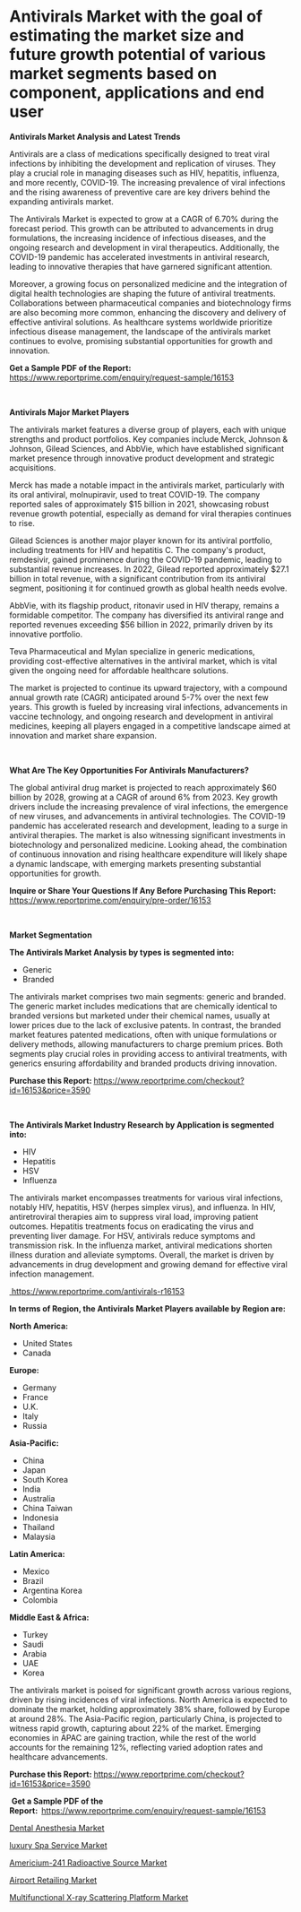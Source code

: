 <p><h1>Antivirals Market with the goal of estimating the market size and future growth potential of various market segments based on component, applications and end user</h1></p><p><strong>Antivirals Market Analysis and Latest Trends</strong></p>
<p><p>Antivirals are a class of medications specifically designed to treat viral infections by inhibiting the development and replication of viruses. They play a crucial role in managing diseases such as HIV, hepatitis, influenza, and more recently, COVID-19. The increasing prevalence of viral infections and the rising awareness of preventive care are key drivers behind the expanding antivirals market. </p><p>The Antivirals Market is expected to grow at a CAGR of 6.70% during the forecast period. This growth can be attributed to advancements in drug formulations, the increasing incidence of infectious diseases, and the ongoing research and development in viral therapeutics. Additionally, the COVID-19 pandemic has accelerated investments in antiviral research, leading to innovative therapies that have garnered significant attention. </p><p>Moreover, a growing focus on personalized medicine and the integration of digital health technologies are shaping the future of antiviral treatments. Collaborations between pharmaceutical companies and biotechnology firms are also becoming more common, enhancing the discovery and delivery of effective antiviral solutions. As healthcare systems worldwide prioritize infectious disease management, the landscape of the antivirals market continues to evolve, promising substantial opportunities for growth and innovation.</p></p>
<p><strong>Get a Sample PDF of the Report:&nbsp;</strong> <a href="https://www.reportprime.com/enquiry/request-sample/16153?utm_campaign=1130&utm_medium=2&utm_source=Github&utm_content=ia&utm_term=02122024&utm_id=antivirals">https://www.reportprime.com/enquiry/request-sample/16153</a></p>
<p>&nbsp;</p>
<p><strong>Antivirals Major Market Players</strong></p>
<p><p>The antivirals market features a diverse group of players, each with unique strengths and product portfolios. Key companies include Merck, Johnson & Johnson, Gilead Sciences, and AbbVie, which have established significant market presence through innovative product development and strategic acquisitions.</p><p>Merck has made a notable impact in the antivirals market, particularly with its oral antiviral, molnupiravir, used to treat COVID-19. The company reported sales of approximately $15 billion in 2021, showcasing robust revenue growth potential, especially as demand for viral therapies continues to rise.</p><p>Gilead Sciences is another major player known for its antiviral portfolio, including treatments for HIV and hepatitis C. The company's product, remdesivir, gained prominence during the COVID-19 pandemic, leading to substantial revenue increases. In 2022, Gilead reported approximately $27.1 billion in total revenue, with a significant contribution from its antiviral segment, positioning it for continued growth as global health needs evolve.</p><p>AbbVie, with its flagship product, ritonavir used in HIV therapy, remains a formidable competitor. The company has diversified its antiviral range and reported revenues exceeding $56 billion in 2022, primarily driven by its innovative portfolio.</p><p>Teva Pharmaceutical and Mylan specialize in generic medications, providing cost-effective alternatives in the antiviral market, which is vital given the ongoing need for affordable healthcare solutions.</p><p>The market is projected to continue its upward trajectory, with a compound annual growth rate (CAGR) anticipated around 5-7% over the next few years. This growth is fueled by increasing viral infections, advancements in vaccine technology, and ongoing research and development in antiviral medicines, keeping all players engaged in a competitive landscape aimed at innovation and market share expansion.</p></p>
<p>&nbsp;</p>
<p><strong>What Are The Key Opportunities For Antivirals Manufacturers?</strong></p>
<p><p>The global antiviral drug market is projected to reach approximately $60 billion by 2028, growing at a CAGR of around 6% from 2023. Key growth drivers include the increasing prevalence of viral infections, the emergence of new viruses, and advancements in antiviral technologies. The COVID-19 pandemic has accelerated research and development, leading to a surge in antiviral therapies. The market is also witnessing significant investments in biotechnology and personalized medicine. Looking ahead, the combination of continuous innovation and rising healthcare expenditure will likely shape a dynamic landscape, with emerging markets presenting substantial opportunities for growth.</p></p>
<p><strong>Inquire or Share Your Questions If Any Before Purchasing This Report:</strong> <a href="https://www.reportprime.com/enquiry/pre-order/16153?utm_campaign=1130&utm_medium=2&utm_source=Github&utm_content=ia&utm_term=02122024&utm_id=antivirals">https://www.reportprime.com/enquiry/pre-order/16153</a></p>
<p>&nbsp;</p>
<p><strong>Market Segmentation</strong></p>
<p><strong>The Antivirals Market Analysis by types is segmented into:</strong></p>
<p><ul><li>Generic</li><li>Branded</li></ul></p>
<p><p>The antivirals market comprises two main segments: generic and branded. The generic market includes medications that are chemically identical to branded versions but marketed under their chemical names, usually at lower prices due to the lack of exclusive patents. In contrast, the branded market features patented medications, often with unique formulations or delivery methods, allowing manufacturers to charge premium prices. Both segments play crucial roles in providing access to antiviral treatments, with generics ensuring affordability and branded products driving innovation.</p></p>
<p><strong>Purchase this Report:&nbsp;</strong><a href="https://www.reportprime.com/checkout?id=16153&price=3590&utm_campaign=1130&utm_medium=2&utm_source=Github&utm_content=ia&utm_term=02122024&utm_id=antivirals">https://www.reportprime.com/checkout?id=16153&price=3590</a></p>
<p>&nbsp;</p>
<p><strong>The Antivirals Market Industry Research by Application is segmented into:</strong></p>
<p><ul><li>HIV</li><li>Hepatitis</li><li>HSV</li><li>Influenza</li></ul></p>
<p><p>The antivirals market encompasses treatments for various viral infections, notably HIV, hepatitis, HSV (herpes simplex virus), and influenza. In HIV, antiretroviral therapies aim to suppress viral load, improving patient outcomes. Hepatitis treatments focus on eradicating the virus and preventing liver damage. For HSV, antivirals reduce symptoms and transmission risk. In the influenza market, antiviral medications shorten illness duration and alleviate symptoms. Overall, the market is driven by advancements in drug development and growing demand for effective viral infection management.</p></p>
<p><a href="https://www.reportprime.com/antivirals-r16153?utm_campaign=1130&utm_medium=2&utm_source=Github&utm_content=ia&utm_term=02122024&utm_id=antivirals">&nbsp;https://www.reportprime.com/antivirals-r16153</a></p>
<p><strong>In terms of Region, the Antivirals Market Players available by Region are:</strong></p>
<p>
    <p> <strong> North America: </strong>
        <ul>
            <li>United States</li>
            <li>Canada</li>
        </ul>
        </p> 
    <p> <strong> Europe: </strong>
        <ul>
            <li>Germany</li>
            <li>France</li>
            <li>U.K.</li>
            <li>Italy</li>
            <li>Russia</li>
        </ul>
        </p> 
    <p> <strong> Asia-Pacific: </strong>
        <ul>
            <li>China</li>
            <li>Japan</li>
            <li>South Korea</li>
            <li>India</li>
            <li>Australia</li>
            <li>China Taiwan</li>
            <li>Indonesia</li>
            <li>Thailand</li>
            <li>Malaysia</li>
        </ul>
        </p> 
    <p> <strong> Latin America: </strong>
        <ul>
            <li>Mexico</li>
            <li>Brazil</li>
            <li>Argentina Korea</li>
            <li>Colombia</li>
        </ul>
        </p> 
    <p> <strong> Middle East & Africa: </strong>
        <ul>
            <li>Turkey</li>
            <li>Saudi</li>
            <li>Arabia</li>
            <li>UAE</li>
            <li>Korea</li>
        </ul>
    </p>
    </p>
<p><p>The antivirals market is poised for significant growth across various regions, driven by rising incidences of viral infections. North America is expected to dominate the market, holding approximately 38% share, followed by Europe at around 28%. The Asia-Pacific region, particularly China, is projected to witness rapid growth, capturing about 22% of the market. Emerging economies in APAC are gaining traction, while the rest of the world accounts for the remaining 12%, reflecting varied adoption rates and healthcare advancements.</p></p>
<p><strong>Purchase this Report: </strong><a href="https://www.reportprime.com/checkout?id=16153&price=3590&utm_campaign=1130&utm_medium=2&utm_source=Github&utm_content=ia&utm_term=02122024&utm_id=antivirals">https://www.reportprime.com/checkout?id=16153&price=3590</a></p>
<p>&nbsp;<strong>Get a Sample PDF of the Report:&nbsp;&nbsp;</strong><a href="https://www.reportprime.com/enquiry/request-sample/16153?utm_campaign=1130&utm_medium=2&utm_source=Github&utm_content=ia&utm_term=02122024&utm_id=antivirals">https://www.reportprime.com/enquiry/request-sample/16153</a></p>
<p><strong></strong></p>
<p><p><a href="https://github.com/RickHolmes3/Market-Research-Report-List-7/blob/main/dental-anesthesia-market.md?utm_campaign=1130&utm_medium=2&utm_source=Github&utm_content=ia&utm_term=02122024&utm_id=antivirals">Dental Anesthesia Market</a></p><p><a href="https://www.linkedin.com/pulse/luxury-spa-service-market-growth-study-offers-detailed-lbxge?utm_campaign=1130&utm_medium=2&utm_source=Github&utm_content=ia&utm_term=02122024&utm_id=antivirals">luxury Spa Service Market</a></p><p><a href="https://issuu.com/reportprime-2/docs/americium-241-radioactive-source-market-size-2030.?utm_campaign=1130&utm_medium=2&utm_source=Github&utm_content=ia&utm_term=02122024&utm_id=antivirals">Americium-241 Radioactive Source Market</a></p><p><a href="https://www.linkedin.com/pulse/in-depth-market-analysis-airport-retailing-trends-size-projected-qgbce?utm_campaign=1130&utm_medium=2&utm_source=Github&utm_content=ia&utm_term=02122024&utm_id=antivirals">Airport Retailing Market</a></p><p><a href="https://issuu.com/reportprime-2/docs/multifunctional-x-ray-scattering-platform-market-s?utm_campaign=1130&utm_medium=2&utm_source=Github&utm_content=ia&utm_term=02122024&utm_id=antivirals">Multifunctional X-ray Scattering Platform Market</a></p></p>